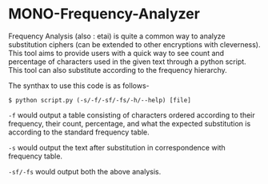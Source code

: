 # MONO-Frequency-Analyzer

Frequency Analysis (also : etai) is quite a common way to analyze substitution ciphers (can be extended to other encryptions with cleverness).  This tool aims to provide users 
with a quick way to see count and percentage of characters used in the  given text through a python script. This tool can also substitute according to the frequency hierarchy.


The synthax to use this code is as follows-
```
$ python script.py (-s/-f/-sf/-fs/-h/--help) [file]
```

```-f``` would output a table consisting of characters ordered according to their frequency, their count, percentage, and what the expected substitution is according to 
the standard frequency table.

```-s``` would output the text after substitution in correspondence with frequency table.

```-sf/-fs``` would output both the above analysis.
